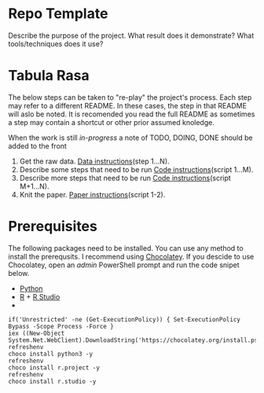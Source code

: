 # Repo Template

Describe the purpose of the project.
What result does it demonstrate?
What tools/techniques does it use?

# Tabula Rasa

The below steps can be taken to "re-play" the project's process.
Each step may refer to a different README.
In these cases, the step in that README will aslo be noted.
It is recomended you read the full README as sometimes a step may contain a shortcut or other prior assumed knoledge.

When the work is still _in-progress_ a note of TODO, DOING, DONE should be added to the front

01. Get the raw data.
    [Data instructions](./data/README.md)(step 1...N).
02. Describe some steps that need to be run
    [Code instructions](./code/README.md)(script 1...M).
03. Describe more steps that need to be run
    [Code instructions](./code/README.md)(script M+1...N).
04. Knit the paper.
    [Paper instructions](./paper/README.md)(script 1-2).


# Prerequisites

The following packages need to be installed.
You can use any method to install the prerequsits.
I recommend using [Chocolatey](https://chocolatey.org/install).
If you descide to use Chocolatey, open an _admin_ PowerShell prompt and run the code snipet below.

* [Python](https://www.python.org/downloads/)
* [R](https://cran.r-project.org/bin/windows/base/) + [R Studio](https://www.rstudio.com/products/rstudio/download/)
* 
  
```{ps1}
if('Unrestricted' -ne (Get-ExecutionPolicy)) { Set-ExecutionPolicy Bypass -Scope Process -Force }
iex ((New-Object System.Net.WebClient).DownloadString('https://chocolatey.org/install.ps1'))
refreshenv
choco install python3 -y
refreshenv
choco install r.project -y
refreshenv
choco install r.studio -y
```
